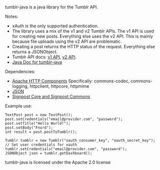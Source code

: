 tumblr-java is a java library for the Tumblr API.

Notes:

 * xAuth is the only supported authentication.
 * The library uses a mix of the v1 and v2 Tumblr APIs. The v1 API is used for creating new posts. Everything else uses the v2 API. This is mainly because file uploads using the v2 API are problematic.
 * Creating a post returns the HTTP status of the request. Everything else returns a JSONObject.
 * Tumblr API docs: [v1 API](http://www.tumblr.com/docs/en/api/v1), [v2 API](http://www.tumblr.com/docs/en/api/v2).
  * [Java Doc for tumblr-java](http://nsheridan.github.com/tumblr-java/)

Dependencies:

 * [Apache HTTP Components](http://hc.apache.org/index.html)
   Specifically: commons-codec, commons-logging, httpclient, httpcore, httpmime
 * [JSON](http://www.json.org)
 * [Signpost Core and Signpost Commons](http://code.google.com/p/oauth-signpost/)

Example use:

    TextPost post = new TextPost();
    post.setCredentials("email@provider.com", "password");
    post.setTitle("Hello World!");
    post.setBody("Fnord");
    int result = post.postToTumblr();

    Tumblr tumblr = new Tumblr("oauth_consumer_key", "oauth_secret_key");
    // Set user credentials for xauth
    tumblr.setCredentials("email@provider.com", "password");
    JSONObject json = tumblr.getDashboard();


tumblr-java is licensed under the Apache 2.0 license
